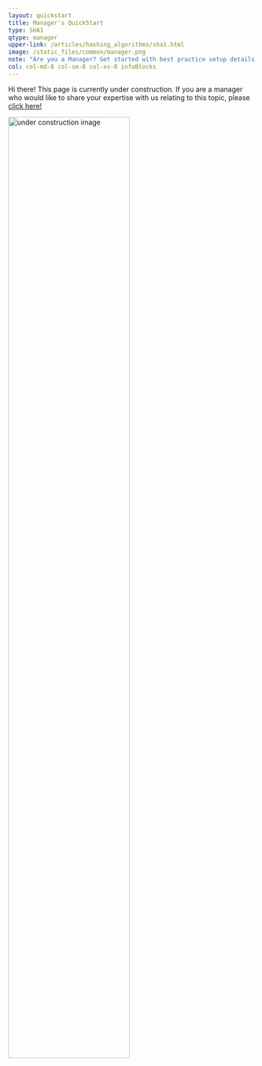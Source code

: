 ```yaml
---
layout: quickstart
title: Manager's QuickStart
type: SHA1
qtype: manager
upper-link: /articles/hashing_algorithms/sha1.html
image: /static_files/common/manager.png
note: "Are you a Manager? Get started with best practice setup details above."
col: col-md-8 col-sm-8 col-xs-8 infoBlocks
---
```


Hi there! This page is currently under construction. If you are a manager who would like to share your expertise with us relating to this topic, please <a href="/CONTRIBUTING-template.md">click here!</a>

<img src="/static_files/common/under_construction.jpg" style="width:70%;height:70%;" alt="under construction image">
